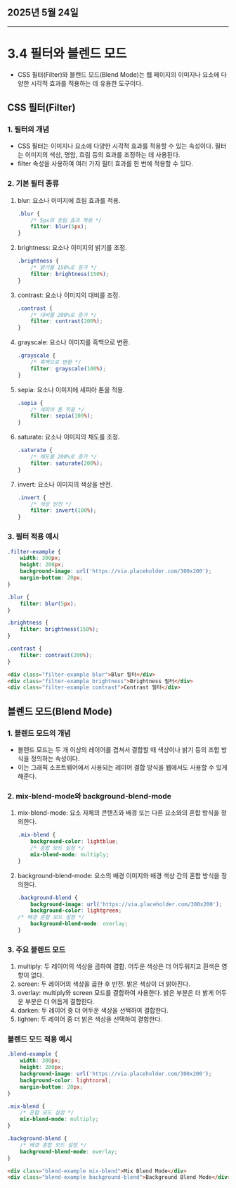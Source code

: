 ## 2025년 5월 24일

--- 

# 3.4 필터와 블렌드 모드

- CSS 필터(Filter)와 블렌드 모드(Blend Mode)는 웹 페이지의 이미지나 요소에 다양한 시각적 효과를 적용하는 데 유용한 도구이다. 

## CSS 필터(Filter)

### 1. 필터의 개념

- CSS 필터는 이미지나 요소에 다양한 시각적 효과를 적용할 수 있는 속성이다. 필터는 이미지의 색상, 명암, 흐림 등의 효과를 조정하는 데 사용된다.
- filter 속성을 사용하여 여러 가지 필터 효과를 한 번에 적용할 수 있다.

### 2. 기본 필터 종류

1. blur: 요소나 이미지에 흐림 효과를 적용.
    
    ```css
    .blur {
        /* 5px의 흐림 효과 적용 */
        filter: blur(5px); 
    }
    
    ```
    
2. brightness: 요소나 이미지의 밝기를 조정.
    
    ```css
    .brightness {
        /* 밝기를 150%로 증가 */
        filter: brightness(150%); 
    }
    
    ```
    
3. contrast: 요소나 이미지의 대비를 조정.
    
    ```css
    .contrast {
        /* 대비를 200%로 증가 */
        filter: contrast(200%); 
    }
    
    ```
    
4. grayscale: 요소나 이미지를 흑백으로 변환.
    
    ```css
    .grayscale {
        /* 흑백으로 변환 */
        filter: grayscale(100%); 
    }
    
    ```
    
5. sepia: 요소나 이미지에 세피아 톤을 적용.
    
    ```css
    .sepia {
        /* 세피아 톤 적용 */
        filter: sepia(100%); 
    }
    
    ```
    
6. saturate: 요소나 이미지의 채도를 조정.
    
    ```css
    .saturate {
        /* 채도를 200%로 증가 */
        filter: saturate(200%); 
    }
    
    ```
    
7. invert: 요소나 이미지의 색상을 반전.
    
    ```css
    .invert {
        /* 색상 반전 */
        filter: invert(100%); 
    }
    
    ```
    

### 3. 필터 적용 예시

```css
.filter-example {
    width: 300px;
    height: 200px;
    background-image: url('https://via.placeholder.com/300x200');
    margin-bottom: 20px;
}

.blur {
    filter: blur(5px);
}

.brightness {
    filter: brightness(150%);
}

.contrast {
    filter: contrast(200%);
}

```

```html
<div class="filter-example blur">Blur 필터</div>
<div class="filter-example brightness">Brightness 필터</div>
<div class="filter-example contrast">Contrast 필터</div>

```


## 블렌드 모드(Blend Mode)

### 1. 블렌드 모드의 개념

- 블렌드 모드는 두 개 이상의 레이어를 겹쳐서 결합할 때 색상이나 밝기 등의 조합 방식을 정의하는 속성이다.
- 이는 그래픽 소프트웨어에서 사용되는 레이어 결합 방식을 웹에서도 사용할 수 있게 해준다.

### 2. mix-blend-mode와 background-blend-mode

1. mix-blend-mode: 요소 자체의 콘텐츠와 배경 또는 다른 요소와의 혼합 방식을 정의한다.
    
    ```css
    .mix-blend {
        background-color: lightblue;
        /* 혼합 모드 설정 */
        mix-blend-mode: multiply; 
    }
    
    ```
    
2. background-blend-mode: 요소의 배경 이미지와 배경 색상 간의 혼합 방식을 정의한다.
    
    ```css
    .background-blend {
        background-image: url('https://via.placeholder.com/300x200');
        background-color: lightgreen;
    /* 배경 혼합 모드 설정 */
        background-blend-mode: overlay; 
    }
    
    ```
    

### 3. 주요 블렌드 모드

1. multiply: 두 레이어의 색상을 곱하여 결합. 어두운 색상은 더 어두워지고 흰색은 영향이 없다.
2. screen: 두 레이어의 색상을 곱한 후 반전. 밝은 색상이 더 밝아진다.
3. overlay: multiply와 screen 모드를 결합하여 사용한다. 밝은 부분은 더 밝게 어두운 부분은 더 어둡게 결합한다.
4. darken: 두 레이어 중 더 어두운 색상을 선택하여 결합한다.
5. lighten: 두 레이어 중 더 밝은 색상을 선택하여 결합한다.

### 블렌드 모드 적용 예시

```css
.blend-example {
    width: 300px;
    height: 200px;
    background-image: url('https://via.placeholder.com/300x200');
    background-color: lightcoral;
    margin-bottom: 20px;
}

.mix-blend {
    /* 혼합 모드 설정 */
    mix-blend-mode: multiply; 
}

.background-blend {
    /* 배경 혼합 모드 설정 */
    background-blend-mode: overlay; 
}

```

```html
<div class="blend-example mix-blend">Mix Blend Mode</div>
<div class="blend-example background-blend">Background Blend Mode</div>

```
